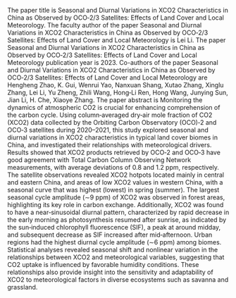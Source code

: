 The paper title is Seasonal and Diurnal Variations in XCO2 Characteristics in China as Observed by OCO‐2/3 Satellites: Effects of Land Cover and Local Meteorology.
The faculty author of the paper Seasonal and Diurnal Variations in XCO2 Characteristics in China as Observed by OCO‐2/3 Satellites: Effects of Land Cover and Local Meteorology is Lei Li.
The paper Seasonal and Diurnal Variations in XCO2 Characteristics in China as Observed by OCO‐2/3 Satellites: Effects of Land Cover and Local Meteorology publication year is 2023.
Co-authors of the paper Seasonal and Diurnal Variations in XCO2 Characteristics in China as Observed by OCO‐2/3 Satellites: Effects of Land Cover and Local Meteorology are Hengheng Zhao, K. Gui, Wenrui Yao, Nanxuan Shang, Xutao Zhang, Xinglu Zhang, Lei Li, Yu Zheng, Zhili Wang, Hong‐Li Ren, Hong Wang, Junying Sun, Jian Li, H. Che, Xiaoye Zhang.
The paper abstract is Monitoring the dynamics of atmospheric CO2 is crucial for enhancing comprehension of the carbon cycle. Using column‐averaged dry‐air mole fraction of CO2 (XCO2) data collected by the Orbiting Carbon Observatory (OCO)‐2 and OCO‐3 satellites during 2020–2021, this study explored seasonal and diurnal variations in XCO2 characteristics in typical land cover biomes in China, and investigated their relationships with meteorological drivers. Results showed that XCO2 products retrieved by OCO‐2 and OCO‐3 have good agreement with Total Carbon Column Observing Network measurements, with average deviations of 0.8 and 1.2 ppm, respectively. The satellite observations revealed XCO2 hotpots located mainly in central and eastern China, and areas of low XCO2 values in western China, with a seasonal curve that was highest (lowest) in spring (summer). The largest seasonal cycle amplitude (∼9 ppm) of XCO2 was observed in forest areas, highlighting its key role in carbon exchange. Additionally, XCO2 was found to have a near‐sinusoidal diurnal pattern, characterized by rapid decrease in the early morning as photosynthesis resumed after sunrise, as indicated by the sun‐induced chlorophyll fluorescence (SIF), a peak at around midday, and subsequent decrease as SIF increased after mid‐afternoon. Urban regions had the highest diurnal cycle amplitude (∼6 ppm) among biomes. Statistical analyses revealed seasonal shift and nonlinear variation in the relationships between XCO2 and meteorological variables, suggesting that CO2 uptake is influenced by favorable humidity conditions. These relationships also provide insight into the sensitivity and adaptability of XCO2 to meteorological factors in diverse ecosystems such as savanna and grassland.
